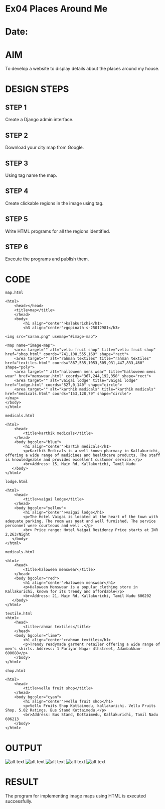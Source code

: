# Ex04 Places Around Me
# Date:
# AIM
To develop a website to display details about the places around my house.

# DESIGN STEPS
## STEP 1
Create a Django admin interface.

## STEP 2
Download your city map from Google.

## STEP 3
Using <map> tag name the map.

## STEP 4
Create clickable regions in the image using <area> tag.

## STEP 5
Write HTML programs for all the regions identified.

## STEP 6
Execute the programs and publish them.

# CODE
```
map.html

<html>
    <head></head>
    <title>map</title>
    </head>
    <body>
        <h1 align="center">kalakurichi</h1>
        <h3 align="center">gopinath s-25012981</h3>

<img src="saran.png" usemap="#image-map">

<map name="image-map">
    <area target="" alt="vellu fruit shop" title="vellu fruit shop" href="shop.html" coords="741,108,555,169" shape="rect">
    <area target="" alt="rahman textiles" title="rahman textiles" href="textiles.html" coords="867,535,1053,505,931,447,833,460" shape="poly">
    <area target="" alt="halloween mens wear" title="halloween mens wear" href="menswear.html" coords="367,244,192,358" shape="rect">
    <area target="" alt="vaigai lodge" title="vaigai lodge" href="lodge.html" coords="527,0,140" shape="circle">
    <area target="" alt="karthik medicals" title="karthik medicals" href="medicals.html" coords="153,128,79" shape="circle">
</map>
</body>
</html>

medicals.html

<html>
    <head>
        <title>karthik medicals</title>
    </head>
    <body bgcolor="blue">
        <h1 align="center">kartik medicals</h1>
        <p>Karthik Medicals is a well-known pharmacy in Kallakurichi, offering a wide range of medicines and healthcare products. The staff is knowledgeable and provides excellent customer service.</p>
        <br>Address: 15, Main Rd, Kallakurichi, Tamil Nadu
   </body>
</html>

lodge.html

<html>
    <head>
        <title>vaigai lodge</title>
    </head>
    <body bgcolor="yellow">
        <h1 align="center">vaigai lodge</h1>
        <p>The Hotel Vaigai is located at the heart of the town with adequate parking. The room was neat and well furnished. The service personnel were courteous and well .</p>
        <br> Price range: Hotel Vaigai Residency Price starts at INR 2,263/Night
   </body>
</html>

medicals.html

<html>
    <head>
        <title>haloween menswear</title>
    </head>
    <body bgcolor="red">
        <h1 align="center">haloween menswear</h1>
        <p>Haloween Menswear is a popular clothing store in Kallakurichi, known for its trendy and affordable</p>
        <br>Address: 21, Main Rd, Kallakurichi, Tamil Nadu 606202
   </body>
</html>

textile.html
<html>
    <head>
        <title>rahman textiles</title>
    </head>
    <body bgcolor="lime">
        <h1 align="center">rahman textiles</h1>
        <p>Trendy readymade garment retailer offering a wide range of men's shirts. Address: 1 Pariyar Nagar 4thstreet, Adambakkam-600088</p>
    </body>
</html>

shop.html

<html>
    <head>
        <title>vellu fruit shop</title>
    </head>
    <body bgcolor="cyan">
        <h1 align="center">vellu fruit shop</h1>
        <p>Vellu Fruits Shop Kottaimedu, kallakurichi. Vellu Fruits Shop. 5.02 Ratings. Bus Stand Kottaimedu.</p>
        <br>Address: Bus Stand, Kottaimedu, Kallakurichi, Tamil Nadu 606213
    </body>
</html>

```
# OUTPUT
![alt text](<Screenshot 2025-10-05 222643.png>)
![alt text](IMG-20251005-WA0028.jpg)
![alt text](IMG-20251005-WA0029.jpg)
![alt text](IMG-20251005-WA0032.jpg)
![alt text](IMG-20251005-WA0032-1.jpg)
# RESULT
The program for implementing image maps using HTML is executed successfully.
